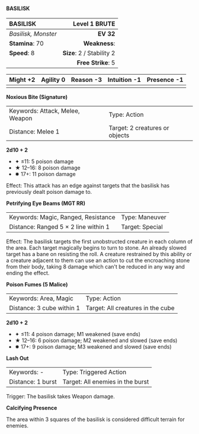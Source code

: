 #### BASILISK

| BASILISK            |         **Level 1 BRUTE** |
| :------------------ | ------------------------: |
| *Basilisk, Monster* |                 **EV 32** |
| **Stamina**: 70     |             **Weakness**: |
| **Speed**: 8        | **Size**: 2 / Stability 2 |
|                     |        **Free Strike**: 5 |

| **Might** +2 | **Agility** 0 | **Reason** -3 | **Intuition** -1 | **Presence** -1 |
| ------------ | ------------- | ------------- | ---------------- | --------------- |
|              |               |               |                  |                 |

**Noxious Bite (Signature)**

|                                 |                                |
| :------------------------------ | :----------------------------- |
| Keywords: Attack, Melee, Weapon | Type: Action                   |
| Distance: Melee 1               | Target: 2 creatures or objects |

**2d10 + 2**

- ✦ ≤11: 5 poison damage
- ★ 12–16: 8 poison damage
- ✸ 17+: 11 poison damage

Effect: This attack has an edge against targets that the basilisk has previously dealt poison damage to.

**Petrifying Eye Beams (MGT RR)**

|                                      |                 |
| :----------------------------------- | :-------------- |
| Keywords: Magic, Ranged, Resistance  | Type: Maneuver  |
| Distance: Ranged 5 × 2 line within 1 | Target: Special |

Effect: The basilisk targets the first unobstructed creature in each column of the area. Each target magically begins to turn to stone. An already slowed target has a bane on resisting the roll. A creature restrained by this ability or a creature adjacent to them can use an action to cut the encroaching stone from their body, taking 8 damage which can't be reduced in any way and ending the effect.

**Poison Fumes (5 Malice)**

|                           |                                   |
| :------------------------ | :-------------------------------- |
| Keywords: Area, Magic     | Type: Action                      |
| Distance: 3 cube within 1 | Target: All creatures in the cube |

**2d10 + 2**

- ✦ ≤11: 4 poison damage; M1 weakened (save ends)
- ★ 12–16: 6 poison damage; M2 weakened and slowed (save ends)
- ✸ 17+: 9 poison damage; M3 weakened and slowed (save ends)

**Lash Out**

|                   |                                  |
| :---------------- | :------------------------------- |
| Keywords: -       | Type: Triggered Action           |
| Distance: 1 burst | Target: All enemies in the burst |

Trigger: The basilisk takes Weapon damage.

**Calcifying Presence**

The area within 3 squares of the basilisk is considered difficult terrain for enemies.
